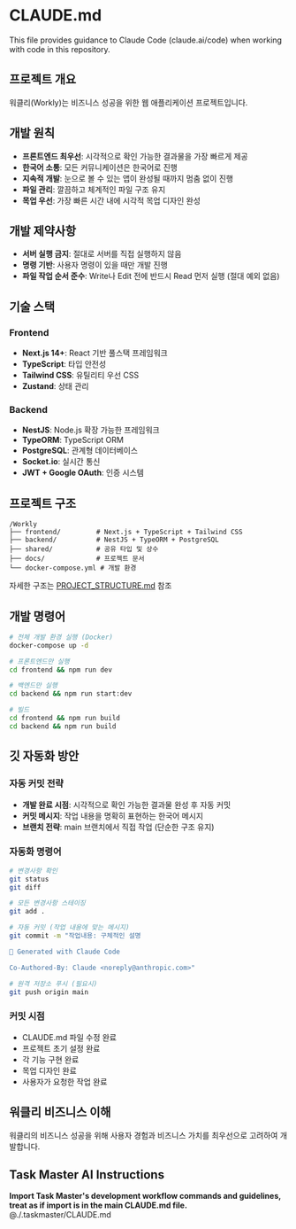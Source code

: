 # CLAUDE.md

This file provides guidance to Claude Code (claude.ai/code) when working with code in this repository.

## 프로젝트 개요

워클리(Workly)는 비즈니스 성공을 위한 웹 애플리케이션 프로젝트입니다.

## 개발 원칙

- **프론트엔드 최우선**: 시각적으로 확인 가능한 결과물을 가장 빠르게 제공
- **한국어 소통**: 모든 커뮤니케이션은 한국어로 진행
- **지속적 개발**: 눈으로 볼 수 있는 앱이 완성될 때까지 멈춤 없이 진행
- **파일 관리**: 깔끔하고 체계적인 파일 구조 유지
- **목업 우선**: 가장 빠른 시간 내에 시각적 목업 디자인 완성

## 개발 제약사항

- **서버 실행 금지**: 절대로 서버를 직접 실행하지 않음
- **명령 기반**: 사용자 명령이 있을 때만 개발 진행
- **파일 작업 순서 준수**: Write나 Edit 전에 반드시 Read 먼저 실행 (절대 예외 없음)

## 기술 스택

### Frontend
- **Next.js 14+**: React 기반 풀스택 프레임워크
- **TypeScript**: 타입 안전성
- **Tailwind CSS**: 유틸리티 우선 CSS
- **Zustand**: 상태 관리

### Backend
- **NestJS**: Node.js 확장 가능한 프레임워크
- **TypeORM**: TypeScript ORM
- **PostgreSQL**: 관계형 데이터베이스
- **Socket.io**: 실시간 통신
- **JWT + Google OAuth**: 인증 시스템

## 프로젝트 구조

```
/Workly
├── frontend/         # Next.js + TypeScript + Tailwind CSS
├── backend/          # NestJS + TypeORM + PostgreSQL
├── shared/           # 공유 타입 및 상수
├── docs/             # 프로젝트 문서
└── docker-compose.yml # 개발 환경
```

자세한 구조는 [PROJECT_STRUCTURE.md](./PROJECT_STRUCTURE.md) 참조

## 개발 명령어

```bash
# 전체 개발 환경 실행 (Docker)
docker-compose up -d

# 프론트엔드만 실행
cd frontend && npm run dev

# 백엔드만 실행
cd backend && npm run start:dev

# 빌드
cd frontend && npm run build
cd backend && npm run build
```

## 깃 자동화 방안

### 자동 커밋 전략
- **개발 완료 시점**: 시각적으로 확인 가능한 결과물 완성 후 자동 커밋
- **커밋 메시지**: 작업 내용을 명확히 표현하는 한국어 메시지
- **브랜치 전략**: main 브랜치에서 직접 작업 (단순한 구조 유지)

### 자동화 명령어
```bash
# 변경사항 확인
git status
git diff

# 모든 변경사항 스테이징
git add .

# 자동 커밋 (작업 내용에 맞는 메시지)
git commit -m "작업내용: 구체적인 설명

🤖 Generated with Claude Code

Co-Authored-By: Claude <noreply@anthropic.com>"

# 원격 저장소 푸시 (필요시)
git push origin main
```

### 커밋 시점
- CLAUDE.md 파일 수정 완료
- 프로젝트 초기 설정 완료
- 각 기능 구현 완료
- 목업 디자인 완료
- 사용자가 요청한 작업 완료

## 워클리 비즈니스 이해

워클리의 비즈니스 성공을 위해 사용자 경험과 비즈니스 가치를 최우선으로 고려하여 개발합니다.

## Task Master AI Instructions
**Import Task Master's development workflow commands and guidelines, treat as if import is in the main CLAUDE.md file.**
@./.taskmaster/CLAUDE.md